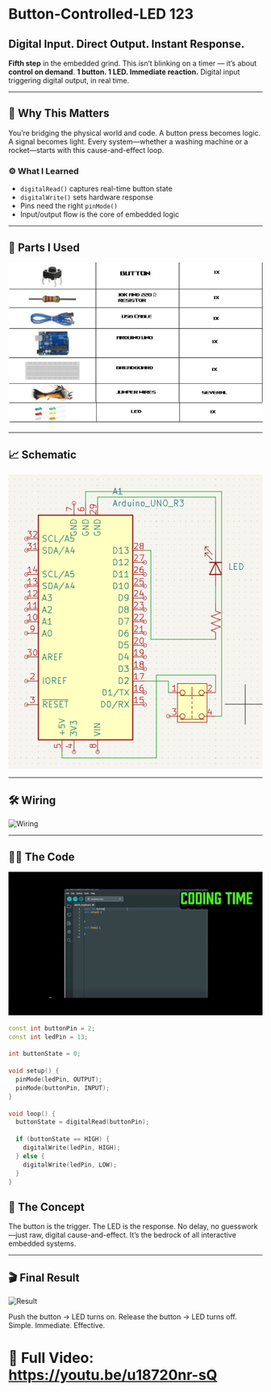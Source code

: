 # Button-Controlled-LED 123
## Digital Input. Direct Output. Instant Response.

**Fifth step** in the embedded grind. This isn’t blinking on a timer — it’s about **control on demand**. **1 button. 1 LED. Immediate reaction.** Digital input triggering digital output, in real time.

---

## 🧭 Why This Matters

You’re bridging the physical world and code. A button press becomes logic. A signal becomes light. Every system—whether a washing machine or a rocket—starts with this cause-and-effect loop.

### ⚙️ What I Learned

- `digitalRead()` captures real-time button state  
- `digitalWrite()` sets hardware response  
- Pins need the right `pinMode()`  
- Input/output flow is the core of embedded logic  

---

## 🔩 Parts I Used

![Components](Components.jpg)

---

## 📈 Schematic

![Schematic](Schematic.png)

---

## 🛠️ Wiring

![Wiring](Wiring.gif)

---

## 👨‍💻 The Code

![Coding](Coding.gif)

```cpp
const int buttonPin = 2;
const int ledPin = 13;

int buttonState = 0;

void setup() {
  pinMode(ledPin, OUTPUT);
  pinMode(buttonPin, INPUT);
}

void loop() {
  buttonState = digitalRead(buttonPin);
  
  if (buttonState == HIGH) {
    digitalWrite(ledPin, HIGH);
  } else {
    digitalWrite(ledPin, LOW);
  }
}
```

## 🧠 The Concept
The button is the trigger. The LED is the response. No delay, no guesswork—just raw, digital cause-and-effect. It’s the bedrock of all interactive embedded systems.

---
## 🎬 Final Result

![Result](Result.gif)


Push the button → LED turns on.
Release the button → LED turns off.
Simple. Immediate. Effective. 



# 🎥 Full Video:  https://youtu.be/u18720nr-sQ

